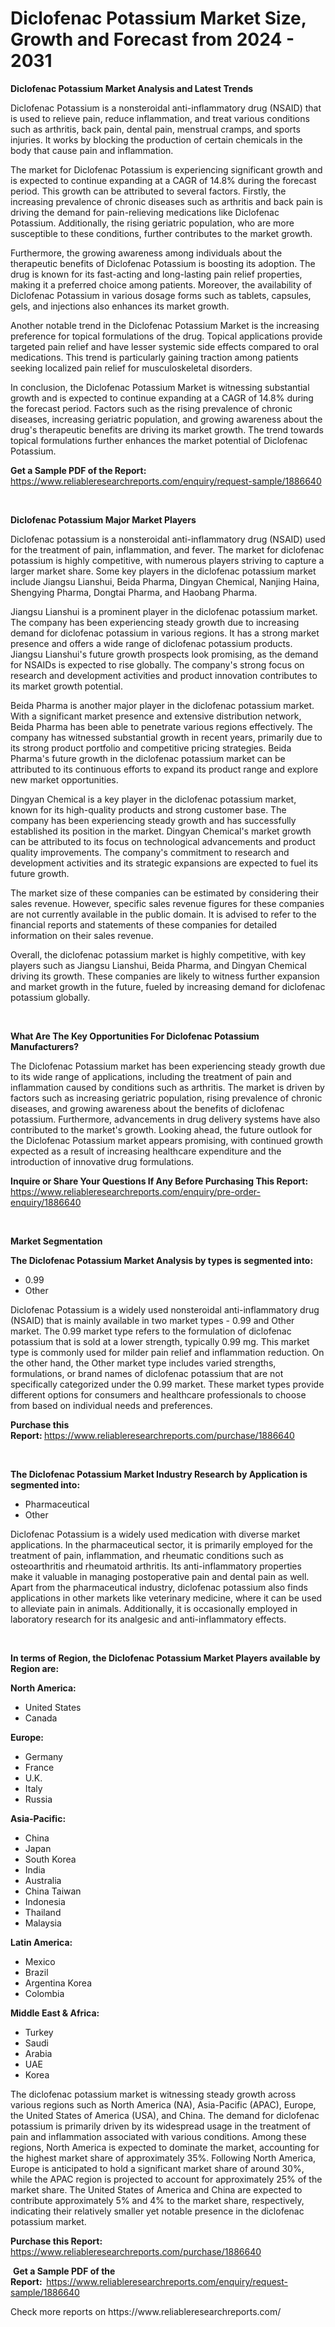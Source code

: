 <p><h1>Diclofenac Potassium Market Size, Growth and Forecast from 2024 - 2031</h1></p><p><strong>Diclofenac Potassium Market Analysis and Latest Trends</strong></p>
<p><p>Diclofenac Potassium is a nonsteroidal anti-inflammatory drug (NSAID) that is used to relieve pain, reduce inflammation, and treat various conditions such as arthritis, back pain, dental pain, menstrual cramps, and sports injuries. It works by blocking the production of certain chemicals in the body that cause pain and inflammation.</p><p>The market for Diclofenac Potassium is experiencing significant growth and is expected to continue expanding at a CAGR of 14.8% during the forecast period. This growth can be attributed to several factors. Firstly, the increasing prevalence of chronic diseases such as arthritis and back pain is driving the demand for pain-relieving medications like Diclofenac Potassium. Additionally, the rising geriatric population, who are more susceptible to these conditions, further contributes to the market growth.</p><p>Furthermore, the growing awareness among individuals about the therapeutic benefits of Diclofenac Potassium is boosting its adoption. The drug is known for its fast-acting and long-lasting pain relief properties, making it a preferred choice among patients. Moreover, the availability of Diclofenac Potassium in various dosage forms such as tablets, capsules, gels, and injections also enhances its market growth.</p><p>Another notable trend in the Diclofenac Potassium Market is the increasing preference for topical formulations of the drug. Topical applications provide targeted pain relief and have lesser systemic side effects compared to oral medications. This trend is particularly gaining traction among patients seeking localized pain relief for musculoskeletal disorders.</p><p>In conclusion, the Diclofenac Potassium Market is witnessing substantial growth and is expected to continue expanding at a CAGR of 14.8% during the forecast period. Factors such as the rising prevalence of chronic diseases, increasing geriatric population, and growing awareness about the drug's therapeutic benefits are driving its market growth. The trend towards topical formulations further enhances the market potential of Diclofenac Potassium.</p></p>
<p><strong>Get a Sample PDF of the Report:&nbsp;</strong> <a href="https://www.reliableresearchreports.com/enquiry/request-sample/1886640">https://www.reliableresearchreports.com/enquiry/request-sample/1886640</a></p>
<p>&nbsp;</p>
<p><strong>Diclofenac Potassium Major Market Players</strong></p>
<p><p>Diclofenac potassium is a nonsteroidal anti-inflammatory drug (NSAID) used for the treatment of pain, inflammation, and fever. The market for diclofenac potassium is highly competitive, with numerous players striving to capture a larger market share. Some key players in the diclofenac potassium market include Jiangsu Lianshui, Beida Pharma, Dingyan Chemical, Nanjing Haina, Shengying Pharma, Dongtai Pharma, and Haobang Pharma.</p><p>Jiangsu Lianshui is a prominent player in the diclofenac potassium market. The company has been experiencing steady growth due to increasing demand for diclofenac potassium in various regions. It has a strong market presence and offers a wide range of diclofenac potassium products. Jiangsu Lianshui's future growth prospects look promising, as the demand for NSAIDs is expected to rise globally. The company's strong focus on research and development activities and product innovation contributes to its market growth potential.</p><p>Beida Pharma is another major player in the diclofenac potassium market. With a significant market presence and extensive distribution network, Beida Pharma has been able to penetrate various regions effectively. The company has witnessed substantial growth in recent years, primarily due to its strong product portfolio and competitive pricing strategies. Beida Pharma's future growth in the diclofenac potassium market can be attributed to its continuous efforts to expand its product range and explore new market opportunities.</p><p>Dingyan Chemical is a key player in the diclofenac potassium market, known for its high-quality products and strong customer base. The company has been experiencing steady growth and has successfully established its position in the market. Dingyan Chemical's market growth can be attributed to its focus on technological advancements and product quality improvements. The company's commitment to research and development activities and its strategic expansions are expected to fuel its future growth.</p><p>The market size of these companies can be estimated by considering their sales revenue. However, specific sales revenue figures for these companies are not currently available in the public domain. It is advised to refer to the financial reports and statements of these companies for detailed information on their sales revenue.</p><p>Overall, the diclofenac potassium market is highly competitive, with key players such as Jiangsu Lianshui, Beida Pharma, and Dingyan Chemical driving its growth. These companies are likely to witness further expansion and market growth in the future, fueled by increasing demand for diclofenac potassium globally.</p></p>
<p>&nbsp;</p>
<p><strong>What Are The Key Opportunities For Diclofenac Potassium Manufacturers?</strong></p>
<p><p>The Diclofenac Potassium market has been experiencing steady growth due to its wide range of applications, including the treatment of pain and inflammation caused by conditions such as arthritis. The market is driven by factors such as increasing geriatric population, rising prevalence of chronic diseases, and growing awareness about the benefits of diclofenac potassium. Furthermore, advancements in drug delivery systems have also contributed to the market's growth. Looking ahead, the future outlook for the Diclofenac Potassium market appears promising, with continued growth expected as a result of increasing healthcare expenditure and the introduction of innovative drug formulations.</p></p>
<p><strong>Inquire or Share Your Questions If Any Before Purchasing This Report:</strong> <a href="https://www.reliableresearchreports.com/enquiry/pre-order-enquiry/1886640">https://www.reliableresearchreports.com/enquiry/pre-order-enquiry/1886640</a></p>
<p>&nbsp;</p>
<p><strong>Market Segmentation</strong></p>
<p><strong>The Diclofenac Potassium Market Analysis by types is segmented into:</strong></p>
<p><ul><li>0.99</li><li>Other</li></ul></p>
<p><p>Diclofenac Potassium is a widely used nonsteroidal anti-inflammatory drug (NSAID) that is mainly available in two market types - 0.99 and Other market. The 0.99 market type refers to the formulation of diclofenac potassium that is sold at a lower strength, typically 0.99 mg. This market type is commonly used for milder pain relief and inflammation reduction. On the other hand, the Other market type includes varied strengths, formulations, or brand names of diclofenac potassium that are not specifically categorized under the 0.99 market. These market types provide different options for consumers and healthcare professionals to choose from based on individual needs and preferences.</p></p>
<p><strong>Purchase this Report:&nbsp;</strong><a href="https://www.reliableresearchreports.com/purchase/1886640">https://www.reliableresearchreports.com/purchase/1886640</a></p>
<p>&nbsp;</p>
<p><strong>The Diclofenac Potassium Market Industry Research by Application is segmented into:</strong></p>
<p><ul><li>Pharmaceutical</li><li>Other</li></ul></p>
<p><p>Diclofenac Potassium is a widely used medication with diverse market applications. In the pharmaceutical sector, it is primarily employed for the treatment of pain, inflammation, and rheumatic conditions such as osteoarthritis and rheumatoid arthritis. Its anti-inflammatory properties make it valuable in managing postoperative pain and dental pain as well. Apart from the pharmaceutical industry, diclofenac potassium also finds applications in other markets like veterinary medicine, where it can be used to alleviate pain in animals. Additionally, it is occasionally employed in laboratory research for its analgesic and anti-inflammatory effects.</p></p>
<p>&nbsp;</p>
<p><strong>In terms of Region, the Diclofenac Potassium Market Players available by Region are:</strong></p>
<p>
    <p> <strong> North America: </strong>
        <ul>
            <li>United States</li>
            <li>Canada</li>
        </ul>
        </p> 
    <p> <strong> Europe: </strong>
        <ul>
            <li>Germany</li>
            <li>France</li>
            <li>U.K.</li>
            <li>Italy</li>
            <li>Russia</li>
        </ul>
        </p> 
    <p> <strong> Asia-Pacific: </strong>
        <ul>
            <li>China</li>
            <li>Japan</li>
            <li>South Korea</li>
            <li>India</li>
            <li>Australia</li>
            <li>China Taiwan</li>
            <li>Indonesia</li>
            <li>Thailand</li>
            <li>Malaysia</li>
        </ul>
        </p> 
    <p> <strong> Latin America: </strong>
        <ul>
            <li>Mexico</li>
            <li>Brazil</li>
            <li>Argentina Korea</li>
            <li>Colombia</li>
        </ul>
        </p> 
    <p> <strong> Middle East & Africa: </strong>
        <ul>
            <li>Turkey</li>
            <li>Saudi</li>
            <li>Arabia</li>
            <li>UAE</li>
            <li>Korea</li>
        </ul>
    </p>
    </p>
<p><p>The diclofenac potassium market is witnessing steady growth across various regions such as North America (NA), Asia-Pacific (APAC), Europe, the United States of America (USA), and China. The demand for diclofenac potassium is primarily driven by its widespread usage in the treatment of pain and inflammation associated with various conditions. Among these regions, North America is expected to dominate the market, accounting for the highest market share of approximately 35%. Following North America, Europe is anticipated to hold a significant market share of around 30%, while the APAC region is projected to account for approximately 25% of the market share. The United States of America and China are expected to contribute approximately 5% and 4% to the market share, respectively, indicating their relatively smaller yet notable presence in the diclofenac potassium market.</p></p>
<p><strong>Purchase this Report: </strong><a href="https://www.reliableresearchreports.com/purchase/1886640">https://www.reliableresearchreports.com/purchase/1886640</a></p>
<p>&nbsp;<strong>Get a Sample PDF of the Report:&nbsp;&nbsp;</strong><a href="https://www.reliableresearchreports.com/enquiry/request-sample/1886640">https://www.reliableresearchreports.com/enquiry/request-sample/1886640</a></p>
<p><strong></strong></p>
<p>Check more reports on https://www.reliableresearchreports.com/</p>